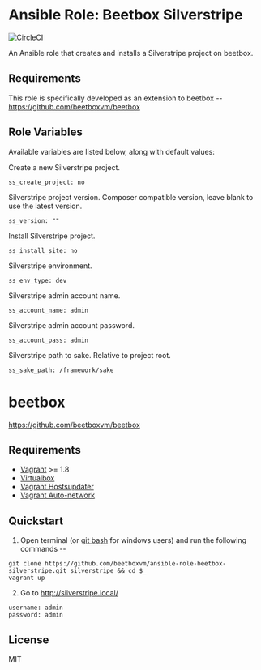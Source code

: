# Ansible Role: Beetbox Silverstripe

[![CircleCI](https://circleci.com/gh/beetboxvm/ansible-role-beetbox-silverstripe.svg?style=svg)](https://circleci.com/gh/beetboxvm/ansible-role-beetbox-silverstripe)

An Ansible role that creates and installs a Silverstripe project on beetbox.

## Requirements

This role is specifically developed as an extension to beetbox -- https://github.com/beetboxvm/beetbox

## Role Variables

Available variables are listed below, along with default values:

Create a new Silverstripe project.

    ss_create_project: no
    
Silverstripe project version. Composer compatible version, leave blank to use the latest version.
    
    ss_version: ""
    
Install Silverstripe project.
    
    ss_install_site: no    
    
Silverstripe environment.
    
    ss_env_type: dev
    
Silverstripe admin account name.
    
    ss_account_name: admin
    
Silverstripe admin account password.
    
    ss_account_pass: admin
    
Silverstripe path to sake. Relative to project root.
    
    ss_sake_path: /framework/sake


# beetbox

https://github.com/beetboxvm/beetbox

## Requirements

* [Vagrant](https://www.vagrantup.com/) >= 1.8
* [Virtualbox](https://www.virtualbox.org/)
* [Vagrant Hostsupdater](https://github.com/cogitatio/vagrant-hostsupdater)
* [Vagrant Auto-network](https://github.com/oscar-stack/vagrant-auto_network)

## Quickstart

  1. Open terminal (or [git bash](https://msysgit.github.io/) for windows users) and run the following commands --

  ```
  git clone https://github.com/beetboxvm/ansible-role-beetbox-silverstripe.git silverstripe && cd $_
  vagrant up
  ```

  2. Go to http://silverstripe.local/

  ```
  username: admin
  password: admin
  ```

## License

MIT
